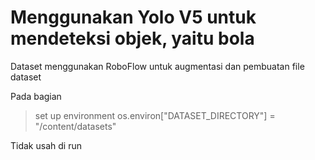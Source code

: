 # Menggunakan Yolo V5 untuk mendeteksi objek, yaitu bola 
Dataset menggunakan RoboFlow untuk augmentasi dan pembuatan file dataset

Pada bagian 
>set up environment
>os.environ["DATASET_DIRECTORY"] = "/content/datasets"

Tidak usah di run
